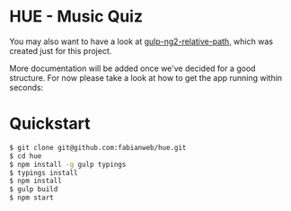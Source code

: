 # HUE - Music Quiz

You may also want to have a look at
[gulp-ng2-relative-path](https://github.com/fabianweb/gulp-ng2-relative-path),
which was created just for this project.  

More documentation will be added once we've decided for a good structure. For now please take a look at how to get the app running within seconds:

# Quickstart

```sh
$ git clone git@github.com:fabianweb/hue.git
$ cd hue
$ npm install -g gulp typings
$ typings install
$ npm install
$ gulp build
$ npm start
```

